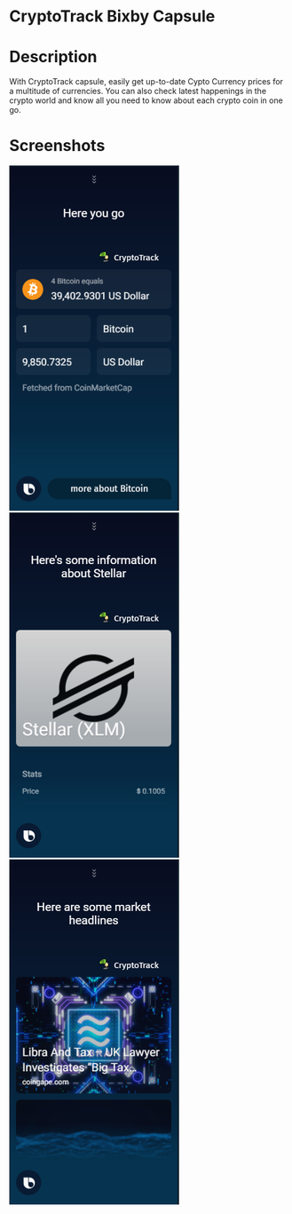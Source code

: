 # CryptoTrack Bixby Capsule

# Description
 With CryptoTrack capsule, easily get up-to-date Cypto Currency prices for a multitude of currencies. You can also check latest happenings in the crypto world and know all you need to know about each crypto coin in one go. 

# Screenshots

![alt text](https://raw.githubusercontent.com/guptahemant65/crypto_track/master/assets/images/screenshots/s1.png)
![alt text](https://raw.githubusercontent.com/guptahemant65/crypto_track/master/assets/images/screenshots/s2.png)
![alt text](https://raw.githubusercontent.com/guptahemant65/crypto_track/master/assets/images/screenshots/s3.png)
